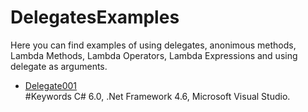 # DelegatesExamples
Here you can find examples of using delegates, anonimous methods, Lambda Methods, Lambda Operators, Lambda Expressions and using delegate as arguments.
- [Delegate001](https://github.com/LusineHovs/DelegatesExamples/tree/master/Delegate001/Delegate001)<br>
#Keywords
C# 6.0, .Net Framework 4.6, Microsoft Visual Studio.
